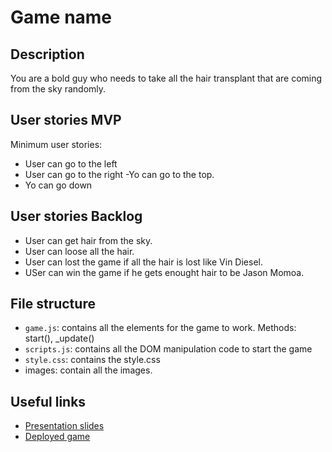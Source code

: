 # Game name

<!-- When you finish, add a nice screenshot of your game -->
<!--[<img src="./img/page.png">]()-->

## Description

You are a bold guy who needs to take all the hair transplant that are coming from the sky randomly. 

## User stories MVP

Minimum user stories:

- User can go to the left 
- User can go to the right
-Yo can go to the top.
- Yo can go down

## User stories Backlog

- User can get hair from the sky.
- User can loose all the hair.
- User can lost the game if all the hair is lost like Vin Diesel.
- USer can win the game if he gets enought hair to be Jason Momoa. 

## File structure

- <code>game.js</code>: contains all the elements for the game to work. Methods: start(), \_update()
- <code>scripts.js</code>: contains all the DOM manipulation code to start the game
- <code>style.css</code>: contains the style.css
- images: contain all the images.

## Useful links

<!-- When you finish, add these links and commit -->

- [Presentation slides]()
- [Deployed game]()

